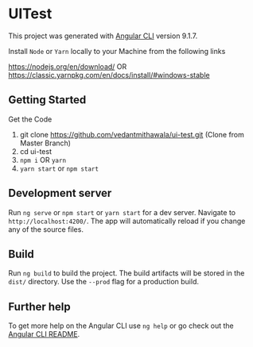 # UITest

This project was generated with [Angular CLI](https://github.com/angular/angular-cli) version 9.1.7.

Install `Node` or `Yarn` locally to your Machine from the following links

https://nodejs.org/en/download/
OR
https://classic.yarnpkg.com/en/docs/install/#windows-stable

## Getting Started

Get the Code
1. git clone https://github.com/vedantmithawala/ui-test.git    (Clone from Master Branch)
2. cd ui-test
3. `npm i` OR `yarn` 
4. `yarn start` or `npm start`

## Development server

Run `ng serve` or `npm start` or `yarn start` for a dev server. Navigate to `http://localhost:4200/`. The app will automatically reload if you change any of the source files. 

## Build

Run `ng build` to build the project. The build artifacts will be stored in the `dist/` directory. Use the `--prod` flag for a production build.

## Further help

To get more help on the Angular CLI use `ng help` or go check out the [Angular CLI README](https://github.com/angular/angular-cli/blob/master/README.md).
